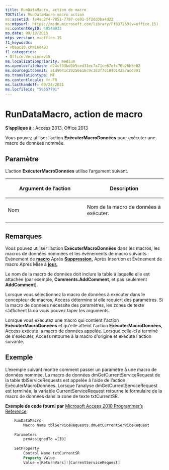 ```yaml
---
title: RunDataMacro, action de macro
TOCTitle: RunDataMacro macro action
ms:assetid: fe4ac2f4-7851-7797-ce91-5f2dd3ba4d22
ms:mtpsurl: https://msdn.microsoft.com/library/Ff837269(v=office.15)
ms:contentKeyID: 48548933
ms.date: 09/18/2015
mtps_version: v=office.15
f1_keywords:
- vbaac10.chm168493
f1_categories:
- Office.Version=v15
ms.localizationpriority: medium
ms.openlocfilehash: d24cf33bd9b5ced31ec7a71ce67efc70b26b5e02
ms.sourcegitcommit: a1d9041c20256616c9c183f7d1049142a7ac6991
ms.translationtype: MT
ms.contentlocale: fr-FR
ms.lasthandoff: 09/24/2021
ms.locfileid: "59557791"
---
```

# <a name="rundatamacro-macro-action"></a>RunDataMacro, action de macro

**S’applique à** : Access 2013, Office 2013

Vous pouvez utiliser l’action **ExécuterMacroDonnées** pour exécuter une macro de données nommée.

## <a name="setting"></a>Paramètre

L’action **ExécuterMacroDonnées** utilise l’argument suivant.

<table>
<colgroup>
<col style="width: 50%" />
<col style="width: 50%" />
</colgroup>
<thead>
<tr class="header">
<th><p>Argument de l’action</p></th>
<th><p>Description</p></th>
</tr>
</thead>
<tbody>
<tr class="odd">
<td><p>Nom</p></td>
<td><p>Nom de la macro de données à exécuter.</p></td>
</tr>
</tbody>
</table>


## <a name="remarks"></a>Remarques

Vous pouvez utiliser l’action **ExécuterMacroDonnées** dans les macros, les macros de données nommées et les événements de macro suivants : Événement de **[macro](after-delete-macro-event.md)** Après **[Suppression,](after-insert-macro-event.md)** Après Insertion et Événement de macro Après Mise à **[jour.](after-update-macro-event.md)**

Le nom de la macro de données doit inclure la table à laquelle elle est attachée (par exemple, **Comments.AddComment**, et pas seulement **AddComment**).

Lorsque vous sélectionnez la macro de données à exécuter dans le concepteur de macros, Access détermine si elle requiert des paramètres. Si la macro de données nécessite des paramètres, les zones de texte s’affichent là où vous pouvez taper les arguments.

Lorsque vous exécutez une macro qui contient l'action **ExécuterMacroDonnées** et qu'elle atteint l'action **ExécuterMacroDonnées**, Access exécute la macro de données appelée. Lorsque celle-ci a terminé de s'exécuter, Access retourne à la macro d'origine et exécute l'action suivante.

## <a name="example"></a>Exemple

L’exemple suivant montre comment passer un paramètre à une macro de données nommée. La macro de données dmGetCurrentServiceRequest de la table tblServiceRequests est appelée à l’aide de l’action ExécuterMacroDonnées. Lorsque l’analyse dmGetCurrentServiceRequest est terminée, la variable CurrentServiceRequest retourne le formulaire de la macro de données dans la zone de texte txtCurrentSR.

**Exemple de code fourni par** [Microsoft Access 2010 Programmer’s Reference](https://www.amazon.com/Microsoft-Access-2010-Programmers-Reference/dp/8126528125).

```vb
    RunDataMacro
        Macro Name tblServiceRequests.dmGetCurrentServiceRequest
    
    Parameters
        prmAssignedTo =[ID]
    
    SetProperty
        Control Name txtCurrentSR
        Property Value
        Value =[ReturnVars]![CurrentServiceRequest]
```
